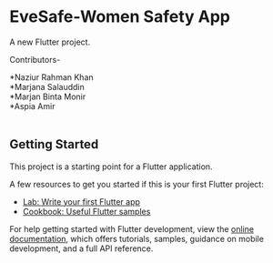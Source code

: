 # EveSafe-Women Safety App

A new Flutter project.

Contributors-

*Naziur Rahman Khan<br>
*Marjana Salauddin<br>
*Marjan Binta Monir<br>
*Aspia Amir<br><br>

## Getting Started

This project is a starting point for a Flutter application.

A few resources to get you started if this is your first Flutter project:

- [Lab: Write your first Flutter app](https://docs.flutter.dev/get-started/codelab)
- [Cookbook: Useful Flutter samples](https://docs.flutter.dev/cookbook)

For help getting started with Flutter development, view the
[online documentation](https://docs.flutter.dev/), which offers tutorials,
samples, guidance on mobile development, and a full API reference.
